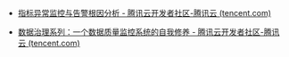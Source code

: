 - [指标异常监控与告警根因分析 - 腾讯云开发者社区-腾讯云 (tencent.com)](https://cloud.tencent.com/developer/article/1823670)

- [数据治理系列：一个数据质量监控系统的自我修养 - 腾讯云开发者社区-腾讯云 (tencent.com)](https://cloud.tencent.com/developer/article/1987370)